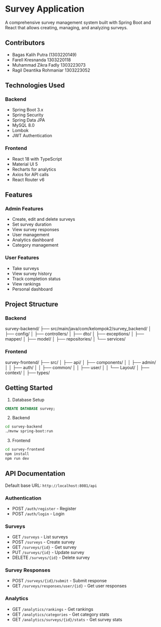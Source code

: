 # Survey Application

A comprehensive survey management system built with Spring Boot and React that allows creating, managing, and analyzing surveys.

## Contributors

- Bagas Kalih Putra (1303220149)
- Farell Kresnanda 1303220118
- ⁠Muhammad Zikra Fadly 1303223073
- ⁠Ragil Deantika Rohmaniar 1303223052

## Technologies Used

### Backend

- Spring Boot 3.x
- Spring Security
- Spring Data JPA
- MySQL 8.0
- Lombok
- JWT Authentication

### Frontend

- React 18 with TypeScript
- Material UI 5
- Recharts for analytics
- Axios for API calls
- React Router v6

## Features

### Admin Features

- Create, edit and delete surveys
- Set survey duration
- View survey responses
- User management
- Analytics dashboard
- Category management

### User Features

- Take surveys
- View survey history
- Track completion status
- View rankings
- Personal dashboard

## Project Structure

### Backend

survey-backend/
├── src/main/java/com/kelompok2/survey_backend/
│ ├── config/
│ ├── controllers/
│ ├── dto/
│ ├── exceptions/
│ ├── mapper/
│ ├── model/
│ ├── repositories/
│ └── services/

### Frontend

survey-frontend/
├── src/
│ ├── api/
│ ├── components/
│ │ ├── admin/
│ │ ├── auth/
│ │ ├── common/
│ │ ├── user/
│ │ └── Layout/
│ ├── context/
│ ├── types/

## Getting Started

1. Database Setup

```sql
CREATE DATABASE survey;
```

2. Backend

```bash
cd survey-backend
./mvnw spring-boot:run
```

3. Frontend

```bash
cd survey-frontend
npm install
npm run dev
```

## API Documentation

Default base URL: `http://localhost:8081/api`

### Authentication

- POST `/auth/register` - Register
- POST `/auth/login` - Login

### Surveys

- GET `/surveys` - List surveys
- POST `/surveys` - Create survey
- GET `/surveys/{id}` - Get survey
- PUT `/surveys/{id}` - Update survey
- DELETE `/surveys/{id}` - Delete survey

### Survey Responses

- POST `/surveys/{id}/submit` - Submit response
- GET `/surveys/responses/user/{id}` - Get user responses

### Analytics

- GET `/analytics/rankings` - Get rankings
- GET `/analytics/categories` - Get category stats
- GET `/analytics/surveys/{id}/stats` - Get survey stats
